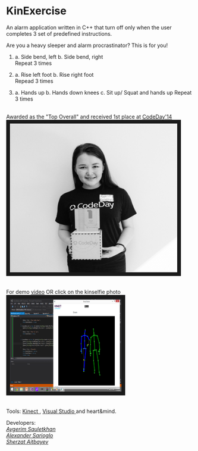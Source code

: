 KinExercise
=======

An alarm application written in C++ that turn off only when the user completes 3 set of predefined instructions. 

Are you a heavy sleeper and alarm procrastinator?
This is for you!

1.	a. Side bend, left
	b. Side bend, right 
		<br> Repeat 3 times

2.	a. Rise left foot
	b. Rise right foot 
		<br> Repead 3 times

3.	a. Hands up
	b. Hands down knees
	c. Sit up/ Squat and hands up
		Repeat 3 times


<br> Awarded as the "Top Overall" and received 1st place at [CodeDay'14](https://codeday.org/houston)
<img src="https://github.com/Aikerim/kinexercise/blob/master/IMG_6945.JPG" 
alt="" width="450" height="400" border="10"/>

<br>For demo [video](https://www.youtube.com/watch?v=uZ2GmIipHXg) OR click on the kinselfie photo
<br><a href="https://www.youtube.com/watch?v=uZ2GmIipHXg" target="_blank"><img src="https://raw.githubusercontent.com/Aikerim/kinexercise/master/kinselfie.png" 
alt="" width="300" height="250" border="10"/></a>

<br> Tools: <a href="http://www.xbox.com/en-US/xbox-one/accessories/kinect-for-xbox-one" target="_blank">Kinect </a>, <a href="http://www.visualstudio.com/" target="_blank">Visual Studio </a> and heart&mind.

Developers: 
<br>
*[Aygerim Sauletkhan](https://github.com/Aikerim)*
<br>
*[Alexander Sarioglo](https://github.com/Asarioglo)* 
<br>
*[Sherzat Aitbayev](https://github.com/sherzat3)*






